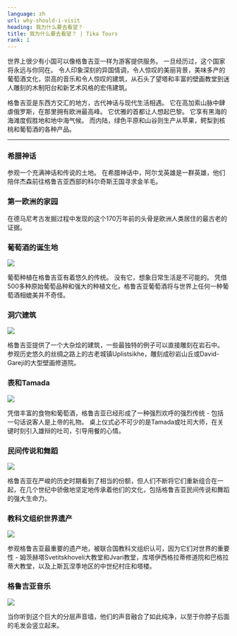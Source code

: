 ```yaml
---
language: zh
url: why-should-i-visit
heading: 我为什么要去看望？
title: 我为什么要去看望？ | Tika Tours
rank: 1
---
```

<div class="row content-row"><!-- 1053 (1)-->

</div>

<div class="row content-row"><!-- 1054 (2)-->
<div class="col-xs-12 col-sm-6 col-md-6"><!-- 1430 -->

世界上很少有小国可以像格鲁吉亚一样为游客提供服务。 一旦经历过，这个国家将永远与你同在。 令人印象深刻的异国情调，令人惊叹的美丽背景，美味多产的葡萄酒文化，崇高的音乐和令人惊叹的建筑，从石头了望塔和丰富的壁画教堂到迷人雕刻的木制阳台和新艺术风格的宏伟建筑。

</div>

<div class="col-xs-12 col-sm-6 col-md-6"><!-- 1431 -->

格鲁吉亚是东西方交汇的地方，古代神话与现代生活相遇。 它在高加索山脉中肆虐俄罗斯，在那里拥有欧洲最高峰。 它优雅的首都让人想起巴黎。 它享有黑海的海滩度假胜地和地中海气候。
而内陆，绿色平原和山谷则生产从苹果，鳄梨到核桃和葡萄酒的各种产品。

</div>

</div>

<div class="row content-row"><!-- 1055 (3)-->
<div class="col-xs-12"><!-- 1432 -->

* * *

</div>

</div>

<div class="row content-row"><!-- 1056 (4)-->
<div class="col-xs-12 col-sm-6 col-md-6"><!-- 1433 -->

### 希腊神话


参观一个充满神话和传说的土地。 在希腊神话中，阿尔戈英雄是一群英雄，他们陪伴杰森前往格鲁吉亚西部的科尔奇斯王国寻求金羊毛。

</div>

<div class="col-xs-12 col-sm-6 col-md-6"><!-- 1434 -->

### 第一欧洲的家园


在德马尼考古发掘过程中发现的这个170万年前的头骨是欧洲人类居住的最古老的证据。

</div>

</div>

<div class="row content-row"><!-- 1057 (5)-->
<div class="col-xs-12 col-sm-6 col-md-6"><!-- 1435 -->

### 葡萄酒的诞生地


![](/library/content/img30.jpg)

葡萄种植在格鲁吉亚有着悠久的传统。 没有它，想象日常生活是不可能的。 凭借500多种原始葡萄品种和强大的种植文化，格鲁吉亚葡萄酒将与世界上任何一种葡萄酒相媲美并不奇怪。

</div>

<div class="col-xs-12 col-sm-6 col-md-6"><!-- 1436 -->

### 洞穴建筑


![](/library/content/img29.jpg)

格鲁吉亚提供了一个大杂烩的建筑，一些最独特的例子可以直接雕刻在岩石中。 参观历史悠久的丝绸之路上的古老城镇Uplistsikhe，雕刻成砂岩山丘或David\-Gareji的大型壁画修道院。

</div>

</div>

<div class="row content-row"><!-- 1058 (6)-->
<div class="col-xs-12 col-sm-6 col-md-6"><!-- 1437 -->

### 表和Tamada


![](/library/content/img31.jpg)

凭借丰富的食物和葡萄酒，格鲁吉亚已经形成了一种强烈欢呼的强烈传统 \- 包括一句话说客人是上帝的礼物。 桌上仪式必不可少的是Tamada或吐司大师，在关键时刻引入雄辩的吐司，引导用餐的心情。

</div>

<div class="col-xs-12 col-sm-6 col-md-6"><!-- 1438 -->

### 民间传说和舞蹈


![](/library/content/img33.jpg)

格鲁吉亚在严峻的历史时期看到了相当的份额，但人们不断将它们重新组合在一起，在几个世纪中骄傲地坚定地传承着他们的文化，包括格鲁吉亚民间传说和舞蹈的强大生命力。

</div>

</div>

<div class="row content-row"><!-- 1059 (7)-->
<div class="col-xs-12 col-sm-6 col-md-6"><!-- 1439 -->

### 教科文组织世界遗产


![](/library/content/img34.jpg)

参观格鲁吉亚最重要的遗产地，被联合国教科文组织认可，因为它们对世界的重要性 \- 姆茨赫塔Svetitskhoveli大教堂和Jvari教堂，库塔伊西格拉蒂修道院和巴格拉蒂大教堂，以及上斯瓦涅季地区的中世纪村庄和塔楼。

</div>

<div class="col-xs-12 col-sm-6 col-md-6"><!-- 1440 -->

### 格鲁吉亚音乐


![](/library/content/img32.jpg)

当你听到这个巨大的分层声音墙，他们的声音融合了如此纯净，以至于你脖子后面的毛发会竖立起来。

</div>

</div>
